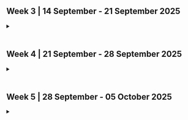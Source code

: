 ## Week 3 | 14 September - 21 September 2025

<details>
  <summary><h3></h3></summary>
<img alt="image" src="https://github.com/user-attachments/assets/81082832-fd23-498f-a71f-a92ffc87c36d" />

This week was fairly light in work, as we were meeting as a team for the first time, and brainstorming Project Requirements. This initial brainstorming was a collaborative effort. My specific contributions were to take the brainstorming notes, and write the foundational functional requirements, in a properly formatted list (i.e "The system shall ... ) in preparation for the class discussions on Wednesday. This was completed in a timely manner.
</details>


## Week 4 | 21 September - 28 September 2025

<details>
  <summary><h3></h3></summary>
<img alt="Screenshot 2025-09-28 125237" src="https://github.com/user-attachments/assets/e59bb8eb-ad89-4aef-bdab-592a7689c103" />

This week we spent a fair amount of time planning the System Architecture. I contributed an initial sketch to work off of, and my team members drew up a more detailed diagram. After our discussions with other teams on Wednesday, I suggested that we narrow our focus and draw up a more simplified System Architecture Design. Ethan and I got the new diagram started, and I finalized it. Later in the week, we held a team meeting and worked on formulating our Project Proposal. My main contribution here was brainstorming the workload distribution.

This week we had a few members pull a late night on Tuesday, in preparation for Wednesday's class, which left us scrambling a bit before the group discussions on Wednesday. This week we plan to have a team meeting on Monday, or Tuesday, in order to be better prepared for the class discussions on Wednesday.

We got the System Architecture Diagram finished earlier in the week, which allowed us to focus on the Project Proposal this weekend. Next week I think we should replicate this by ensuring the Data Flow Diagram is completed in a similarly timely fashion, to avoid last minute scrambling over the weekend.
</details>

## Week 5 | 28 September - 05 October 2025

<details>
  <summary><h3></h3></summary>
<img alt="Screenshot 2025-09-21 105740" src="https://github.com/user-attachments/assets/4ae2076e-66ab-435e-be0b-68e84a48ff87" />

### Team Activities
- Discussed and drew up Data Flow Diagram
- Participated in class discussion about the Data Flow Diagram, and received feedback from professor
- Finalized Data Flow Diagram

### What went well
- Data Flow Diagram helped team gain clarity on project, in greater detail
- Discussions with other teams revealed similar Data Flow Diagram solutions, increasing the team's confidence in our own solutions
- Despite not being able to attend team meeting, I was able to contribute to the Data Flow Diagram later in the week. This was thanks to our decision to have a team meeting earlier in the week, allowing for more flexibility

### What didn't go well
- I personally was not able to attend the team meeting on Tuesday, as personal schedule conflicted

### Next Week's Plans
- Begin assigning tasks to members and start coding
- Ensure GitHub branches are organized and a system is in place to ensure smooth project workflow in the future
</details>
